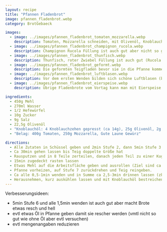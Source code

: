 ```yaml
---
layout: recipe
title: "Pfannen Fladenbrot"
image: pfannen_fladenbrot.webp
category: BrotGebaeck

images:
  - image: ../images/pfannen_fladenbrot_tomaten_mozzarella.webp
    description: Tomaten, Mozzarella schneiden, mit Olivenöl, Knoblauch, Salz, Pfeffer, Gute Laune vermischen und auf Fladen verteilen schmeckt super
  - image: ../images/pfannen_fladenbrot_champignon_rucola.webp
    description: Champignon Rucola Füllung ist auch gut aber nicht so gut wie Mozzarella Tomaten
  - image: ../images/pfannen_fladenbrot_thunfisch.webp
    description: Thunfisch, roter Zwiebel Füllung ist auch gut (Rucola passt aber nicht so gut)
  - image: ../images/pfannen_fladenbrot_geformt.webp
    description: Die geformten Teigfladen bevor sie in die Pfanne kommen
  - image: ../images/pfannen_fladenbrot_luftblasen.webp
    description: Vor dem ersten Wenden bilden sich schöne Luftblasen (besser bei Stufe 7 aber sonst ist sie zu heiß), nach dem Wenden leider nicht mehr (auch kein Luftpolster innen)
  - image: ../images/pfannen_fladenbrot_eierspeise.webp
    description: Übrige Fladenbrote vom Vortag kann man mit Eierspeise und Paprikastücken füllen. Schmeckt super!

ingredients:
  - 450g Mehl
  - 270ml Wasser
  - 1/2 Hefewürfel
  - 10g Zucker
  - 9g Salz
  - 22,5g Olivenöl
  - "Knoblauchöl: 4 Knoblauchzehen gepresst (ca 14g), 25g Olivenöl, 2g Salz (Idee: etwas Petersilie)"
  - "Belag: 400g Tomaten, 250g Mozzarella, Gute Laune Gewürz"

directions:
  - Alle Zutaten in Schüssel geben und 2min Stufe 2, dann 5min Stufe 3 Kneten
  - Ca 30min gehen lassen bis Teig doppelte Größe hat
  - Rausputzen und in 8 Teile zerteilen, danach jeden Teil zu einer Kugel formen (in Mitte falten und rollen)
  - 15min zugedeckt rasten lassen
  - Etwas Mehl auf die Arbeitsfläche geben und ausrollen (Ziel sind ca 18cm pro Flade)
  - Pfanne vorheizen, auf Stufe 7 zurückdrehen und Teig reingeben.
  - Ca alle 0,5-1min wenden und in Summe ca 2,5-3min drinnen lassen (zb 5min timer stellen für 2 Fladen)
  - Herausnehmen, kurz auskühlen lassen und mit Knoblauchöl bestreichen oder füllen
---
```


Verbesserungsideen:

- 5min Stufe 6 und alle 1,5min wenden ist auch gut aber macht Brote etwas resch und hell
- evtl etwas Öl in Pfanne geben damit sie rescher werden (vmtl nicht so gut wie ohne Öl aber evtl versuchen)
- evtl mengenangaben reduzieren
